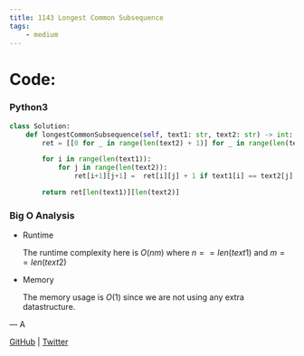 ```yaml
---
title: 1143 Longest Common Subsequence
tags:
    - medium
---
```




# Code:

### Python3

```python
class Solution:
    def longestCommonSubsequence(self, text1: str, text2: str) -> int:
        ret = [[0 for _ in range(len(text2) + 1)] for _ in range(len(text1) + 1)]

        for i in range(len(text1)):
            for j in range(len(text2)):
                ret[i+1][j+1] =  ret[i][j] + 1 if text1[i] == text2[j] else max(ret[i+ 1][j], ret[i][j + 1])

        return ret[len(text1)][len(text2)]
```

### Big O Analysis

- Runtime
    
    The runtime complexity here is $O(nm)$ where $n == len(text1)$ and $m == len(text2)$
    
- Memory
    
    The memory usage is $O(1)$ since we are not using any extra datastructure.
    

— A

[GitHub](https://github.com/AtharvaKamble) | [Twitter](https://twitter.com/AtharvaKamble07)